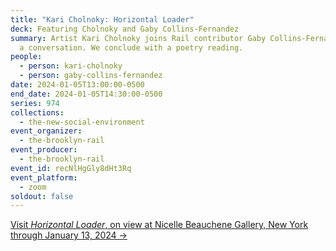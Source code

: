 ```yaml
---
title: "Kari Cholnoky: Horizontal Loader"
deck: Featuring Cholnoky and Gaby Collins-Fernandez
summary: Artist Kari Cholnoky joins Rail contributor Gaby Collins-Fernandez for
  a conversation. We conclude with a poetry reading.
people:
  - person: kari-cholnoky
  - person: gaby-collins-fernandez
date: 2024-01-05T13:00:00-0500
end_date: 2024-01-05T14:30:00-0500
series: 974
collections:
  - the-new-social-environment
event_organizer:
  - the-brooklyn-rail
event_producer:
  - the-brooklyn-rail
event_id: recNlHgGly8dHt3Rq
event_platform:
  - zoom
soldout: false
---
```

[V﻿isit *Horizontal Loader*, on view at Nicelle Beauchene Gallery, New York through January 13, 2024 →](https://nicellebeauchene.com/exhibitions/kari-cholnoky-2/)
